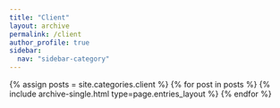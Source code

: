 ```yaml
---
title: "Client"
layout: archive
permalink: /client
author_profile: true
sidebar:
  nav: "sidebar-category"
---
```


{% assign posts = site.categories.client %}
{% for post in posts %} {% include archive-single.html type=page.entries_layout %} {% endfor %}
